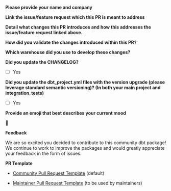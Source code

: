 **Please provide your name and company**

**Link the issue/feature request which this PR is meant to address**
<!--- If an issue was not created, please create one first so we may discuss the PR prior to opening one. -->

**Detail what changes this PR introduces and how this addresses the issue/feature request linked above.**

**How did you validate the changes introduced within this PR?**

**Which warehouse did you use to develop these changes?**

**Did you update the CHANGELOG?**
<!--- Please update the new package version’s CHANGELOG entry detailing the changes included in this PR. -->
<!--- To select a checkbox you simply need to add an "x" with no spaces between the brackets (eg. [x] Yes). -->
- [ ] Yes

**Did you update the dbt_project.yml files with the version upgrade (please leverage standard semantic versioning)? (In both your main project and integration_tests)**
<!--- The dbt_project.yml and the integration_tests/dbt_project.yml files contain the version number. Be sure to upgrade it accordingly -->
<!--- To select a checkbox you simply need to add an "x" with no spaces between the brackets (eg. [x] Yes). -->
- [ ] Yes

**Provide an emoji that best describes your current mood**
<!--- For a complete list of markdown compatible emojis check our this git repo (https://gist.github.com/rxaviers/7360908)  --> 
:dancer:

**Feedback**

We are so excited you decided to contribute to this community dbt package! We continue to work to improve the packages and would greatly appreciate your feedback in the form of issues.

**PR Template** 
- [Community Pull Request Template](?expand=1&template=pull_request_template.md) (default)

- [Maintainer Pull Request Template](?expand=1&template=maintainer_pull_request_template.md) (to be used by maintainers)